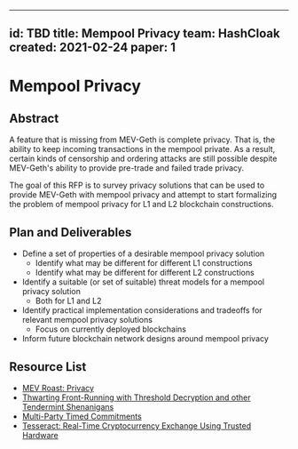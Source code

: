 
---
id: TBD
title: Mempool Privacy
team: HashCloak
created: 2021-02-24
paper: 1
---

# Mempool Privacy

## Abstract

A feature that is missing from MEV-Geth is complete privacy. That is, the ability to keep incoming transactions in the mempool private. As a result, certain kinds of censorship and ordering attacks are still possible despite MEV-Geth's ability to provide pre-trade and failed trade privacy.

The goal of this RFP is to survey privacy solutions that can be used to provide MEV-Geth with mempool privacy and attempt to start formalizing the problem of mempool privacy for L1 and L2 blockchain constructions.

## Plan and Deliverables
- Define a set of properties of a desirable mempool privacy solution
    - Identify what may be different for different L1 constructions
    - Identify what may be different for different L2 constructions
- Identify a suitable (or set of suitable) threat models for a mempool privacy solution
    - Both for L1 and L2
- Identify practical implementation considerations and tradeoffs for relevant mempool privacy solutions
    - Focus on currently deployed blockchains
- Inform future blockchain network designs around mempool privacy

## Resource List
- [MEV Roast: Privacy](https://drive.google.com/file/d/1_4-E_i6WIDMNRDIgBIf0YiaJtm33XW9s/view)
- [Thwarting Front-Running with Threshold Decryption and other Tendermint Shenanigans](https://www.crowdcast.io/e/interchain-conversations-II/13)
- [Multi-Party Timed Commitments](https://arxiv.org/pdf/2005.04883.pdf)
- [Tesseract: Real-Time Cryptocurrency Exchange Using Trusted Hardware](https://eprint.iacr.org/2017/1153.pdf)

